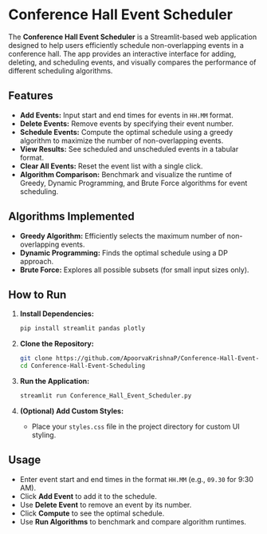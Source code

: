 # Conference Hall Event Scheduler

The **Conference Hall Event Scheduler** is a Streamlit-based web application designed to help users efficiently schedule non-overlapping events in a conference hall. The app provides an interactive interface for adding, deleting, and scheduling events, and visually compares the performance of different scheduling algorithms.

## Features

- **Add Events:** Input start and end times for events in `HH.MM` format.
- **Delete Events:** Remove events by specifying their event number.
- **Schedule Events:** Compute the optimal schedule using a greedy algorithm to maximize the number of non-overlapping events.
- **View Results:** See scheduled and unscheduled events in a tabular format.
- **Clear All Events:** Reset the event list with a single click.
- **Algorithm Comparison:** Benchmark and visualize the runtime of Greedy, Dynamic Programming, and Brute Force algorithms for event scheduling.

## Algorithms Implemented

- **Greedy Algorithm:** Efficiently selects the maximum number of non-overlapping events.
- **Dynamic Programming:** Finds the optimal schedule using a DP approach.
- **Brute Force:** Explores all possible subsets (for small input sizes only).

## How to Run

1. **Install Dependencies:**
    ```bash
    pip install streamlit pandas plotly
    ```

2. **Clone the Repository:**
    ```bash
    git clone https://github.com/ApoorvaKrishnaP/Conference-Hall-Event-Scheduling.git
    cd Conference-Hall-Event-Scheduling
    ```

3. **Run the Application:**
    ```bash
    streamlit run Conference_Hall_Event_Scheduler.py
    ```

4. **(Optional) Add Custom Styles:**
    - Place your `styles.css` file in the project directory for custom UI styling.

## Usage

- Enter event start and end times in the format `HH.MM` (e.g., `09.30` for 9:30 AM).
- Click **Add Event** to add it to the schedule.
- Use **Delete Event** to remove an event by its number.
- Click **Compute** to see the optimal schedule.
- Use **Run Algorithms** to benchmark and compare algorithm runtimes.


